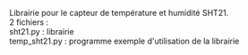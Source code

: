 Librairie pour le capteur de température et humidité SHT21.</br>
2 fichiers :</br>
    sht21.py    : librairie</br>
    temp_sht21.py  : programme exemple d'utilisation de la librairie</br>
